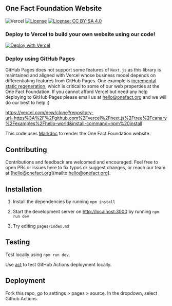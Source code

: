 ## One Fact Foundation Website

![Vercel](https://therealsujitk-vercel-badge.vercel.app/?app=onefact-org) [![License](https://img.shields.io/badge/License-Apache_2.0-blue.svg)](https://opensource.org/licenses/Apache-2.0) [![License: CC BY-SA 4.0](https://img.shields.io/badge/License-CC_BY--SA_4.0-lightgrey.svg)](https://creativecommons.org/licenses/by-sa/4.0/)

### Deploy to Vercel to build your own website using our code!

[![Deploy with Vercel](https://vercel.com/button)](https://vercel.com/new/clone?repository-url=https%3A%2F%2Fgithub.com%2Fonefact%2Fonefact.org&demo-title=One%20Fact%20Foundation%20Website&demo-url=onefact.org&demo-image=https%3A%2F%2Fwww.onefact.org%2Fimages%2Fshare.png&install-command=npm%20install%20--legacy-peer-deps) 

### Deploy using GitHub Pages

GitHub Pages does not support some features of `Next.js` as this library is maintained and aligned with Vercel whose business model depends on differentiating features from GitHub Pages. One example is [incremental static regeneration](https://nextjs.org/docs/basic-features/data-fetching/incremental-static-regeneration), which is critical to some of our web properties at the One Fact Foundation. If you cannot afford Vercel but need any help deploying to GitHub Pages please email us at hello@onefact.org and we will do our best to help :)

https://vercel.com/new/clone?repository-url=https%3A%2F%2Fgithub.com%2Fvercel%2Fnext.js%2Ftree%2Fcanary%2Fexamples%2Fhello-world&install-command=npm%20install

This code uses [Markdoc](https://markdoc.dev) to render the One Fact Foundation website.
## Contributing

Contributions and feedback are welcomed and encouraged. Feel free to open PRs or issues here to fix typos or suggest changes, or reach our team at [hello@onefact.org](mailto:hello@onefact.org]. 

## Installation

1. Install the dependencies by running `npm install`

2. Start the development server on [http://localhost:3000](http://localhost:3000) by running `npm run dev`

3. Try editing `pages/index.md`

## Testing

Test locally using `npm run dev`.

Use [act](https://github.com/nektos/act) to test GitHub Actions deployment locally.

## Deployment

Fork this repo, go to settings > pages > source. In the dropdown, select Github Actions.
